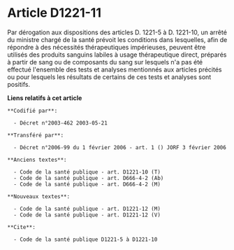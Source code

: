 # Article D1221-11

Par dérogation aux dispositions des articles D. 1221-5 à D. 1221-10, un arrêté du ministre chargé de la santé prévoit les
conditions dans lesquelles, afin de répondre à des nécessités thérapeutiques impérieuses, peuvent être utilisés des produits
sanguins labiles à usage thérapeutique direct, préparés à partir de sang ou de composants du sang sur lesquels n'a pas été
effectué l'ensemble des tests et analyses mentionnés aux articles précités ou pour lesquels les résultats de certains de ces
tests et analyses sont positifs.

**Liens relatifs à cet article**

	**Codifié par**:

	  - Décret n°2003-462 2003-05-21

	**Transféré par**:

	  - Décret n°2006-99 du 1 février 2006 - art. 1 () JORF 3 février 2006

	**Anciens textes**:

	  - Code de la santé publique - art. D1221-10 (T)
	  - Code de la santé publique - art. D666-4-2 (Ab)
	  - Code de la santé publique - art. D666-4-2 (M)

	**Nouveaux textes**:

	  - Code de la santé publique - art. D1221-12 (M)
	  - Code de la santé publique - art. D1221-12 (V)

	**Cite**:

	  - Code de la santé publique D1221-5 à D1221-10
